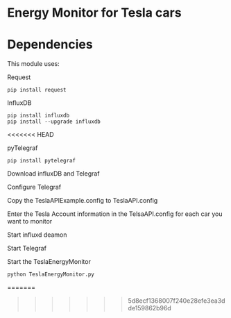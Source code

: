 # Energy Monitor for Tesla cars

# Dependencies 
This module uses: 

Request

	pip install request

InfluxDB

	pip install influxdb
	pip install --upgrade influxdb
<<<<<<< HEAD

pyTelegraf

	pip install pytelegraf

Download influxDB and Telegraf

Configure Telegraf 

Copy the TeslaAPIExample.config to TeslaAPI.config

Enter the Tesla Account information in the TelsaAPI.config for each car you want to monitor

Start influxd deamon 

Start Telegraf

Start the TeslaEnergyMonitor

	python TeslaEnergyMonitor.py 
=======
>>>>>>> 5d8ecf1368007f240e28efe3ea3dde159862b96d
